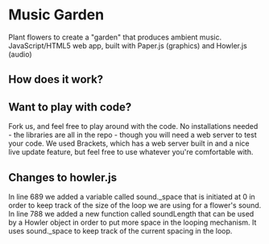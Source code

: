 # Music Garden
Plant flowers to create a "garden" that produces ambient music. JavaScript/HTML5 web app, built with Paper.js (graphics) and Howler.js (audio)

## How does it work? 


## Want to play with code?
Fork us, and feel free to play around with the code. No installations needed - the libraries are all in the repo - though you will need a web server to test your code. We used Brackets, which has a web server built in and a nice live update feature, but feel free to use whatever you're comfortable with.

## Changes to howler.js
In line 689 we added a variable called sound._space that is initiated at 0 in order to keep track of the size of the loop we are using for a flower's sound. In line 788 we added a new function called soundLength that can be used by a Howler object in order to put more space in the looping mechanism. It uses sound._space to keep track of the current spacing in the loop.
